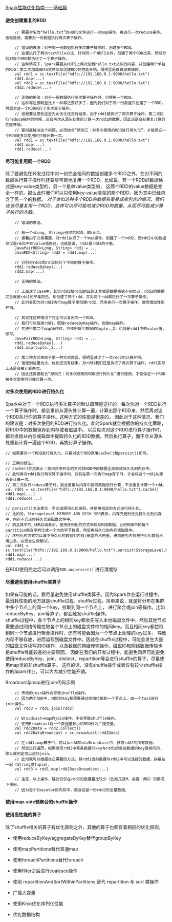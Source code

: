 [Spark性能优化指南——基础篇](https://tech.meituan.com/2016/04/29/spark-tuning-basic.html)


#### 避免创建重复的RDD
```
    // 需要对名为“hello.txt”的HDFS文件进行一次map操作，再进行一次reduce操作。也就是说，需要对一份数据执行两次算子操作。
    
    // 错误的做法：对于同一份数据执行多次算子操作时，创建多个RDD。
    // 这里执行了两次textFile方法，针对同一个HDFS文件，创建了两个RDD出来，然后分别对每个RDD都执行了一个算子操作。
    // 这种情况下，Spark需要从HDFS上两次加载hello.txt文件的内容，并创建两个单独的RDD；第二次加载HDFS文件以及创建RDD的性能开销，很明显是白白浪费掉的。
    val rdd1 = sc.textFile("hdfs://192.168.0.1:9000/hello.txt")
    rdd1.map(...)
    val rdd2 = sc.textFile("hdfs://192.168.0.1:9000/hello.txt")
    rdd2.reduce(...)
    
    // 正确的用法：对于一份数据执行多次算子操作时，只使用一个RDD。
    // 这种写法很明显比上一种写法要好多了，因为我们对于同一份数据只创建了一个RDD，然后对这一个RDD执行了多次算子操作。
    // 但是要注意到这里为止优化还没有结束，由于rdd1被执行了两次算子操作，第二次执行reduce操作的时候，还会再次从源头处重新计算一次rdd1的数据，因此还是会有重复计算的性能开销。
    // 要彻底解决这个问题，必须结合“原则三：对多次使用的RDD进行持久化”，才能保证一个RDD被多次使用时只被计算一次。
    val rdd1 = sc.textFile("hdfs://192.168.0.1:9000/hello.txt")
    rdd1.map(...)
    rdd1.reduce(...)

```

#### 尽可能复用同一个RDD
除了要避免在开发过程中对一份完全相同的数据创建多个RDD之外，在对不同的数据执行算子操作时还要尽可能地复用一个RDD。比如说，有一个RDD的数据格式是key-value类型的，另一个是单value类型的，
这两个RDD的value数据是完全一样的。那么此时我们可以只使用key-value类型的那个RDD，因为其中已经包含了另一个的数据。
*对于类似这种多个RDD的数据有重叠或者包含的情况，我们应该尽量复用一个RDD，这样可以尽可能地减少RDD的数量，从而尽可能减少算子执行的次数。*
``` 
    // 错误的做法。
    
    // 有一个<Long, String>格式的RDD，即rdd1。
    // 接着由于业务需要，对rdd1执行了一个map操作，创建了一个rdd2，而rdd2中的数据仅仅是rdd1中的value值而已，也就是说，rdd2是rdd1的子集。
    JavaPairRDD<Long, String> rdd1 = ...
    JavaRDD<String> rdd2 = rdd1.map(...)
    
    // 分别对rdd1和rdd2执行了不同的算子操作。
    rdd1.reduceByKey(...)
    rdd2.map(...)
    
    // 正确的做法。
    
    // 上面这个case中，其实rdd1和rdd2的区别无非就是数据格式不同而已，rdd2的数据完全就是rdd1的子集而已，却创建了两个rdd，并对两个rdd都执行了一次算子操作。
    // 此时会因为对rdd1执行map算子来创建rdd2，而多执行一次算子操作，进而增加性能开销。
    
    // 其实在这种情况下完全可以复用同一个RDD。
    // 我们可以使用rdd1，既做reduceByKey操作，也做map操作。
    // 在进行第二个map操作时，只使用每个数据的tuple._2，也就是rdd1中的value值，即可。
    JavaPairRDD<Long, String> rdd1 = ...
    rdd1.reduceByKey(...)
    rdd1.map(tuple._2...)
    
    // 第二种方式相较于第一种方式而言，很明显减少了一次rdd2的计算开销。
    // 但是到这里为止，优化还没有结束，对rdd1我们还是执行了两次算子操作，rdd1实际上还是会被计算两次。
    // 因此还需要配合“原则三：对多次使用的RDD进行持久化”进行使用，才能保证一个RDD被多次使用时只被计算一次。
```

#### 对多次使用的RDD进行持久化
Spark中对于一个RDD执行多次算子的默认原理是这样的：每次你对一个RDD执行一个算子操作时，都会重新从源头处计算一遍，计算出那个RDD来，然后再对这个RDD执行你的算子操作。这种方式的性能是很差的。
因此对于这种情况，我们的建议是：对多次使用的RDD进行持久化。此时Spark就会根据你的持久化策略，将RDD中的数据保存到内存或者磁盘中。
以后每次对这个RDD进行算子操作时，都会直接从内存或磁盘中提取持久化的RDD数据，然后执行算子，而不会从源头处重新计算一遍这个RDD，再执行算子操作。

```
// 如果要对一个RDD进行持久化，只要对这个RDD调用cache()和persist()即可。

// 正确的做法。
// cache()方法表示：使用非序列化的方式将RDD中的数据全部尝试持久化到内存中。
// 此时再对rdd1执行两次算子操作时，只有在第一次执行map算子时，才会将这个rdd1从源头处计算一次。
// 第二次执行reduce算子时，就会直接从内存中提取数据进行计算，不会重复计算一个rdd。
val rdd1 = sc.textFile("hdfs://192.168.0.1:9000/hello.txt").cache()
rdd1.map(...)
rdd1.reduce(...)

// persist()方法表示：手动选择持久化级别，并使用指定的方式进行持久化。
// 比如说，StorageLevel.MEMORY_AND_DISK_SER表示，内存充足时优先持久化到内存中，内存不充足时持久化到磁盘文件中。
// 而且其中的_SER后缀表示，使用序列化的方式来保存RDD数据，此时RDD中的每个partition都会序列化成一个大的字节数组，然后再持久化到内存或磁盘中。
// 序列化的方式可以减少持久化的数据对内存/磁盘的占用量，进而避免内存被持久化数据占用过多，从而发生频繁GC。
val rdd1 = sc.textFile("hdfs://192.168.0.1:9000/hello.txt").persist(StorageLevel.MEMORY_AND_DISK_SER)
rdd1.map(...)
rdd1.reduce(...)

```
在RDD使用完之后可以调用```RDD.unpersist()``` 进行清缓存



#### 尽量避免使用shuffle类算子
如果有可能的话，要尽量避免使用shuffle类算子。因为Spark作业运行过程中，最消耗性能的地方就是shuffle过程。shuffle过程，简单来说，就是将分布在集群中多个节点上的同一个key，拉取到同一个节点上，
进行聚合或join等操作。比如reduceByKey、join等算子，都会触发shuffle操作。  
shuffle过程中，各个节点上的相同key都会先写入本地磁盘文件中，然后其他节点需要通过网络传输拉取各个节点上的磁盘文件中的相同key。而且相同key都拉取到同一个节点进行聚合操作时，还有可能会因为一个节点上处理的key过多，
导致内存不够存放，进而溢写到磁盘文件中。因此在shuffle过程中，可能会发生大量的磁盘文件读写的IO操作，以及数据的网络传输操作。磁盘IO和网络数据传输也是shuffle性能较差的主要原因。
因此在我们的开发过程中，能避免则尽可能避免使用reduceByKey、join、distinct、repartition等会进行shuffle的算子，尽量使用map类的非shuffle算子。
这样的话，没有shuffle操作或者仅有较少shuffle操作的Spark作业，可以大大减少性能开销。  

Broadcast与map进行join代码示例
```
    // 传统的join操作会导致shuffle操作。
    // 因为两个RDD中，相同的key都需要通过网络拉取到一个节点上，由一个task进行join操作。
    val rdd3 = rdd1.join(rdd2)
    
    // Broadcast+map的join操作，不会导致shuffle操作。
    // 使用Broadcast将一个数据量较小的RDD作为广播变量。
    val rdd2Data = rdd2.collect()
    val rdd2DataBroadcast = sc.broadcast(rdd2Data)
    
    // 在rdd1.map算子中，可以从rdd2DataBroadcast中，获取rdd2的所有数据。
    // 然后进行遍历，如果发现rdd2中某条数据的key与rdd1的当前数据的key是相同的，那么就判定可以进行join。
    // 此时就可以根据自己需要的方式，将rdd1当前数据与rdd2中可以连接的数据，拼接在一起（String或Tuple）。
    val rdd3 = rdd1.map(rdd2DataBroadcast...)
    
    // 注意，以上操作，建议仅仅在rdd2的数据量比较少（比如几百M，或者一两G）的情况下使用。
    // 因为每个Executor的内存中，都会驻留一份rdd2的全量数据。
```

#### 使用map-side预聚合的shuffle操作


#### 使用高性能的算子  
除了shuffle相关的算子有优化原则之外，其他的算子也都有着相应的优化原则。

   - 使用reduceByKey/aggregateByKey替代groupByKey
   - 使用mapPartitions替代普通map
   - 使用foreachPartitions替代foreach
   
   - 使用filter之后进行coalesce操作
   
   - 使用 repartitionAndSortWithinPartitions 替代 repartition 与 sort 类操作
   
   
- 广播大变量


- 使用Kryo优化序列化性能


- 优化数据结构